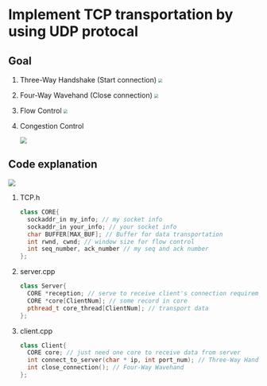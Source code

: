 # Implement TCP transportation by using UDP protocal

## Goal

1. Three-Way Handshake (Start connection)
    <img src="https://i.imgur.com/9jSKdwy.jpg" style="zoom:50%;" />

2. Four-Way Wavehand (Close connection)
    <img src="https://i.imgur.com/dZoRoLl.png" style="zoom:50%;" />

3. Flow Control
    <img src="https://i.imgur.com/kB4kfnY.png" style="zoom:50%;" />

4. Congestion Control

    <img src="https://i.imgur.com/avgF2NW.png" style="zoom:80%;" />

## Code explanation

<img src="https://i.imgur.com/HSbe6f0.png" style="zoom:90%;" />

1. TCP.h
   ```c++
   class CORE{
     sockaddr_in my_info; // my socket info
     sockaddr_in your_info; // your socket info
     char BUFFER[MAX_BUF]; // Buffer for data transportation
     int rwnd, cwnd; // window size for flow control
     int seq_number, ack_number // my seq and ack number
   };
   ```

2. server.cpp
   ```c++
   class Server{
     CORE *reception; // serve to receive client's connection requirement
     CORE *core[ClientNum]; // some record in core
     pthread_t core_thread[ClientNum]; // transport data
   };
   ```

3. client.cpp
   ```c++
   class Client{
     CORE core; // just need one core to receive data from server
     int connect_to_server(char * ip, int port_num); // Three-Way Handshake
     int close_connection(); // Four-Way Wavehand
   };
   ```

   

